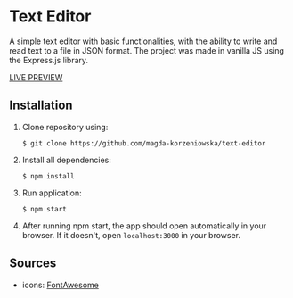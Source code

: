 # Text Editor

A simple text editor with basic functionalities, with the ability to write and read text to a file in JSON format. 
The project was made in vanilla JS using the Express.js library.

[LIVE PREVIEW](https://magda-text-editor.herokuapp.com//)

## Installation
1. Clone repository using:

    `$ git clone https://github.com/magda-korzeniowska/text-editor`

2.  Install all dependencies:

    `$ npm install`

3. Run application:

    `$ npm start`

4. After running npm start, the app should open automatically in your browser. If it doesn't, open `localhost:3000` in your browser.

## Sources
- icons: [FontAwesome](https://fontawesome.com)